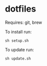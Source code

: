 # dotfiles

Requires: git, brew

To install run:

    sh setup.sh

To update run:

    sh update.sh

